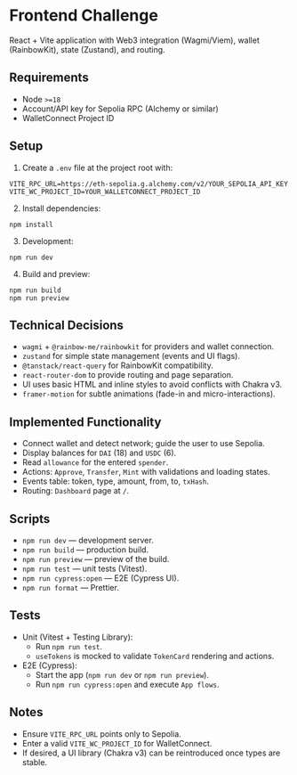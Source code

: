 # Frontend Challenge

React + Vite application with Web3 integration (Wagmi/Viem), wallet (RainbowKit), state (Zustand), and routing.

## Requirements

- Node `>=18`
- Account/API key for Sepolia RPC (Alchemy or similar)
- WalletConnect Project ID

## Setup

1. Create a `.env` file at the project root with:

```
VITE_RPC_URL=https://eth-sepolia.g.alchemy.com/v2/YOUR_SEPOLIA_API_KEY
VITE_WC_PROJECT_ID=YOUR_WALLETCONNECT_PROJECT_ID
```

2. Install dependencies:

```
npm install
```

3. Development:

```
npm run dev
```

4. Build and preview:

```
npm run build
npm run preview
```

## Technical Decisions

- `wagmi` + `@rainbow-me/rainbowkit` for providers and wallet connection.
- `zustand` for simple state management (events and UI flags).
- `@tanstack/react-query` for RainbowKit compatibility.
- `react-router-dom` to provide routing and page separation.
- UI uses basic HTML and inline styles to avoid conflicts with Chakra v3.
- `framer-motion` for subtle animations (fade-in and micro-interactions).

## Implemented Functionality

- Connect wallet and detect network; guide the user to use Sepolia.
- Display balances for `DAI` (18) and `USDC` (6).
- Read `allowance` for the entered `spender`.
- Actions: `Approve`, `Transfer`, `Mint` with validations and loading states.
- Events table: token, type, amount, from, to, `txHash`.
- Routing: `Dashboard` page at `/`.

## Scripts

- `npm run dev` — development server.
- `npm run build` — production build.
- `npm run preview` — preview of the build.
- `npm run test` — unit tests (Vitest).
- `npm run cypress:open` — E2E (Cypress UI).
- `npm run format` — Prettier.

## Tests

- Unit (Vitest + Testing Library):
  - Run `npm run test`.
  - `useTokens` is mocked to validate `TokenCard` rendering and actions.
- E2E (Cypress):
  - Start the app (`npm run dev` or `npm run preview`).
  - Run `npm run cypress:open` and execute `App flows`.

## Notes

- Ensure `VITE_RPC_URL` points only to Sepolia.
- Enter a valid `VITE_WC_PROJECT_ID` for WalletConnect.
- If desired, a UI library (Chakra v3) can be reintroduced once types are stable.
